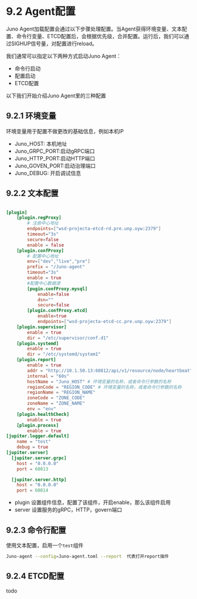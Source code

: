 # 9.2 Agent配置

Juno Agent加载配置会通过以下步骤处理配置。当Agent获得环境变量、文本配置、命令行变量、ETCD配置后，会根据优先级，合并配置。运行后，我们可以通过SIGHUP信号量，对配置进行reload。

我们通常可以指定以下两种方式启动Juno Agent：
* 命令行启动
* 配置启动
* ETCD配置

以下我们开始介绍Juno Agent里的三种配置

## 9.2.1 环境变量
环境变量用于配置不做更改的基础信息，例如本机IP
* Juno_HOST: 本机地址
* Juno_GRPC_PORT:启动gRPC端口
* Juno_HTTP_PORT:启动HTTP端口
* Juno_GOVEN_PORT:启动治理端口
* Juno_DEBUG: 开启调试信息

## 9.2.2 文本配置
```toml

[plugin]
    [plugin.regProxy]
        # 注册中心地址
        endpoints=["wsd-projecta-etcd-rd.pre.unp.oyw:2379"]
        timeout="3s"
        secure=false
        enable = false
    [plugin.confProxy]
        # 配置中心地址
        env=["dev","live","pre"]
        prefix = "/Juno-agent"
        timeout="3s"
        enable = true
        #配置中心数据源
        [pugin.confProxy.mysql]
            enable=false
            dsn=""
            secure=false
        [plugin.confProxy.etcd]
            enable=true
            endpoints=["wsd-projecta-etcd-cc.pre.unp.oyw:2379"]
    [plugin.supervisor]
        enable = true
        dir = "/etc/supervisor/conf.d1"
    [plugin.systemd]
        enable = true
        dir = "/etc/systemd/system1"
    [plugin.report]
        enable = true
        addr = "http://10.1.50.13:60812/api/v1/resource/node/heartbeat"
        internal = "60s"
        hostName = "Juno_HOST" # 环境变量的名称，或者命令行参数的名称
        regionCode = "REGION_CODE" # 环境变量的名称，或者命令行参数的名称
        regionName = "REGION_NAME"
        zoneCode = "ZONE_CODE"
        zoneName = "ZONE_NAME"
        env = "env"
    [plugin.healthCheck]
        enable = true
    [plugin.process]
        enable = true
[jupiter.logger.default]
    name = "test"
    debug = true
[jupiter.server]
  [jupiter.server.grpc]
    host = "0.0.0.0"
    port = 60813

  [jupiter.server.http]
    host = "0.0.0.0"
    port = 60814

```
* plugin 设置组件信息，配置了该组件，开启enable，那么该组件启用
* server 设置服务的gRPC，HTTP，govern端口

## 9.2.3 命令行配置
使用文本配置，启用一个``test``组件
```bash
Juno-agent --config=Juno-agent.toml --report  代表打开report插件
```

## 9.2.4 ETCD配置
todo


